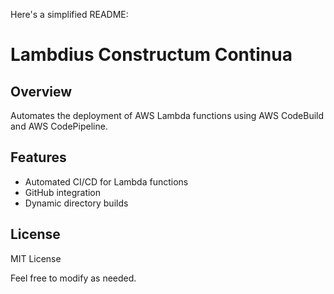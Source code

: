 Here's a simplified README:

# Lambdius Constructum Continua

## Overview
Automates the deployment of AWS Lambda functions using AWS CodeBuild and AWS CodePipeline.

## Features
- Automated CI/CD for Lambda functions
- GitHub integration
- Dynamic directory builds

## License
MIT License

Feel free to modify as needed.

